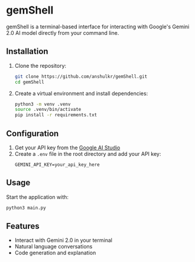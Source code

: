 # gemShell
gemShell is a terminal-based interface for interacting with Google's Gemini 2.0 AI model directly from your command line.

## Installation

1. Clone the repository:
    ```bash
    git clone https://github.com/anshulkr/gemShell.git
    cd gemShell
    ```

2. Create a virtual environment and install dependencies:
    ```bash
    python3 -m venv .venv
    source .venv/bin/activate
    pip install -r requirements.txt
    ```

## Configuration

1. Get your API key from the [Google AI Studio](https://aistudio.google.com/)
2. Create a `.env` file in the root directory and add your API key:
    ```
    GEMINI_API_KEY=your_api_key_here
    ```

## Usage

Start the application with:
```bash
python3 main.py
```

## Features

- Interact with Gemini 2.0 in your terminal
- Natural language conversations
- Code generation and explanation

